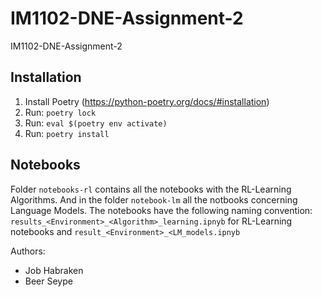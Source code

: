 # IM1102-DNE-Assignment-2
IM1102-DNE-Assignment-2

## Installation
1) Install Poetry (https://python-poetry.org/docs/#installation)
2) Run: `poetry lock`
3) Run: `eval $(poetry env activate)`
4) Run: `poetry install`

## Notebooks

Folder `notebooks-rl` contains all the notebooks with the RL-Learning Algorithms. And in the folder `notebook-lm` all the notbooks concerning Language Models. The notebooks have the following naming convention: `results_<Environment>_<Algorithm>_learning.ipnyb` for RL-Learning notebooks and `result_<Environment>_<LM_models.ipnyb`

Authors:
- Job Habraken
- Beer Seype